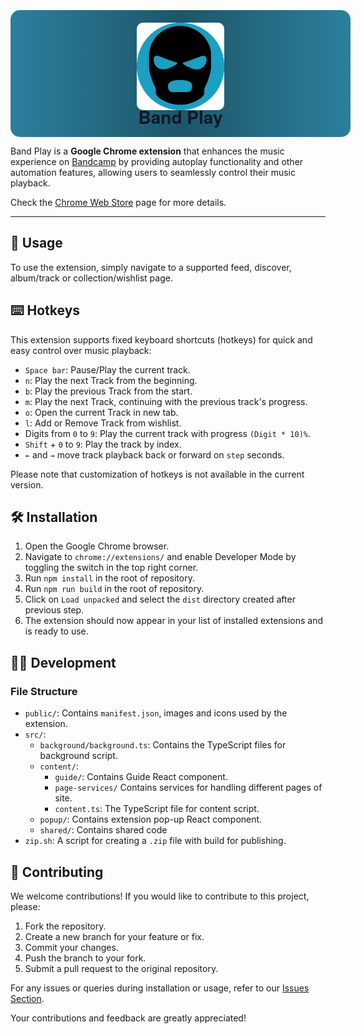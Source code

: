 <br/>
<div style="width: 100%; display: flex; flex-direction: column; align-items: center; background: linear-gradient(to right, #2b809d, #1d5669, #2b809d); padding: 20px; border-radius: 15px; margin: 10px 0;">
    <img src="./public/assets/logo.png" alt="band-play logo" style="height: 140px; margin-bottom: -20px; border-radius: 10px;" />
    <h1 style="margin-top: 10px; margin-bottom: -8px; color: rgb(17 24 39); font-family: 'Helvetica Neue', Helvetica, Arial, sans-serif;">Band Play</h1>
</div>

Band Play is a **Google Chrome extension** that enhances the music experience on [Bandcamp](https://bandcamp.com) by providing autoplay functionality and other automation features, allowing users to seamlessly control their music playback.

Check the [Chrome Web Store](https://chrome.google.com/webstore/detail/band-play/nooegmjcddclidfdlibmgcpaahkikmlh) page for more details.

<hr/>

## 🚀 Usage

To use the extension, simply navigate to a supported feed, discover, album/track or collection/wishlist page.

## ⌨️ Hotkeys

This extension supports fixed keyboard shortcuts (hotkeys) for quick and easy control over music playback:

-   `Space bar`: Pause/Play the current track.
-   `n`: Play the next Track from the beginning.
-   `b`: Play the previous Track from the start.
-   `m`: Play the next Track, continuing with the previous track's progress.
-   `o`: Open the current Track in new tab.
-   `l`: Add or Remove Track from wishlist.
-   Digits from `0` to `9`: Play the current track with progress `(Digit * 10)%`.
-   `Shift` + `0` to `9`: Play the track by index.
-   `←` and `→` move track playback back or forward on `step` seconds.

Please note that customization of hotkeys is not available in the current version.

## 🛠️ Installation

1. Open the Google Chrome browser.
2. Navigate to `chrome://extensions/` and enable Developer Mode by toggling the switch in the top right corner.
3. Run `npm install` in the root of repository.
4. Run `npm run build` in the root of repository.
5. Click on `Load unpacked` and select the `dist` directory created after previous step.
6. The extension should now appear in your list of installed extensions and is ready to use.

## 👩‍💻 Development

### File Structure

-   `public/`: Contains `manifest.json`, images and icons used by the extension.
-   `src/`:
    -   `background/background.ts`: Contains the TypeScript files for background script.
    -   `content/`:
        -   `guide/`: Contains Guide React component.
        -   `page-services/` Contains services for handling different pages of site.
        -   `content.ts`: The TypeScript file for content script.
    -   `popup/`: Contains extension pop-up React component.
    -   `shared/`: Contains shared code
-   `zip.sh`: A script for creating a `.zip` file with build for publishing.

## 🤝 Contributing

We welcome contributions! If you would like to contribute to this project, please:

1. Fork the repository.
2. Create a new branch for your feature or fix.
3. Commit your changes.
4. Push the branch to your fork.
5. Submit a pull request to the original repository.

For any issues or queries during installation or usage, refer to our [Issues Section](https://github.com/borbiuk/band-play/issues).

Your contributions and feedback are greatly appreciated!
